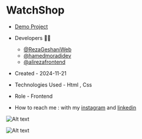 # WatchShop

- [Demo Project](https://rezageshaniweb.github.io/WatchShop/)

- Developers 👨‍💻
   - [@RezaGeshaniWeb](https://github.com/RezaGeshaniWeb)
   - [@hamedmoradidev](https://github.com/hamedmoradidev)
   - [@alirezafrontend](https://github.com/alirezafrontend)

- Created - 2024-11-21

- Technologies Used - Html , Css

- Role - Frontend

- How to reach me : with my [instagram](https://www.instagram.com/rezageshani_web) and [linkedin](http://www.linkedin.com/in/reza-geshani-web)


![Alt text](https://github.com/user-attachments/assets/218d70c2-6672-45d5-bc2f-b7f87bc05a80)

![Alt text](https://github.com/user-attachments/assets/7f8f1de5-c8e1-44b1-8482-75ed90b78137)
